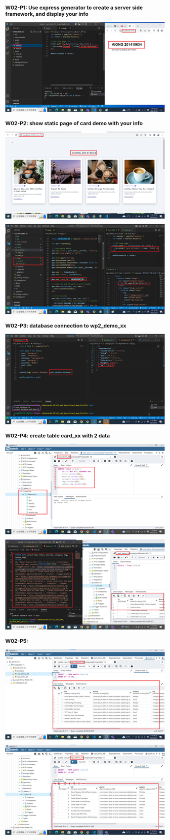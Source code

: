 ### W02-P1: Use express generator to create a server side framework, and display your info 


![](w02-p1.png)

### W02-P2: show static page of card demo with your info 

![](w02-p2-1.png) 

![](w02-p2-2.png)

### W02-P3: database connection to wp2_demo_xx 

![](w02-p3.png)

### W02-P4: create table card_xx with 2 data 
![](w02-p4-1.png) 

![](w02-p4-2.png)

### W02-P5: 

![](w02-p5-1.png) 

![](w02-p5-2.png)